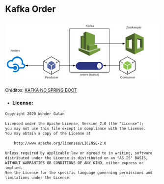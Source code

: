 # Kafka Order

[![kafka-example](https://github.com/WenderGalan/kafka-spring-boot/blob/main/kafka-order/kafka-exemplo.png)]()

Créditos: [KAFKA NO SPRING BOOT](https://emmanuelneri.com.br/2019/06/04/kafka-no-spring-boot/)

- ### License:
```
Copyright 2020 Wender Galan

Licensed under the Apache License, Version 2.0 (the "License");
you may not use this file except in compliance with the License.
You may obtain a copy of the License at

    http://www.apache.org/licenses/LICENSE-2.0

Unless required by applicable law or agreed to in writing, software
distributed under the License is distributed on an "AS IS" BASIS,
WITHOUT WARRANTIES OR CONDITIONS OF ANY KIND, either express or implied.
See the License for the specific language governing permissions and
limitations under the License.
```
